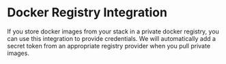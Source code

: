 # Docker Registry Integration

If you store docker images from your stack in a private docker registry, you can use this integration to provide credentials. We will automatically add a secret token from an appropriate registry provider when you pull private images.  